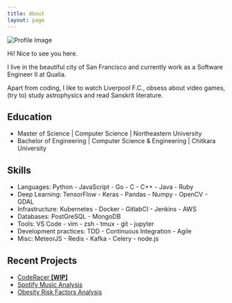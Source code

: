 ```yaml
---
title: About
layout: page
---
```

![Profile Image](https://avatars1.githubusercontent.com/u/13654555)

<p>Hi! Nice to see you here.</p>

<p>I live in the beautiful city of San Francisco and currently work as a Software Engineer II at Qualia.</p>

<p>Apart from coding, I like to watch Liverpool F.C., obsess about video games, (try to) study astrophysics
and read Sanskrit literature.</p>

<h2>Education</h2>

<ul class="education-list">
	<li>Master of Science | Computer Science | Northeastern University</li>
	<li>Bachelor of Engineering | Computer Science & Engineering | Chitkara University</li>
</ul>

<h2>Skills</h2>

<ul class="skill-list">
	<li>Languages: Python - JavaScript - Go - C - C++ - Java - Ruby</li>
	<li>Deep Learning: TensorFlow - Keras - Pandas - Numpy - OpenCV - GDAL</li>
	<li>Infrastructure: Kubernetes - Docker - GitlabCI - Jenkins - AWS</li>
	<li>Databases: PostGreSQL - MongoDB</li>
  <li>Tools: VS Code - vim - zsh - tmux - git - jupyter</li>
	<li>Development practices: TDD - Continuous Integration - Agile</li>
  <li>Misc: MeteorJS - Redis - Kafka - Celery - node.js</li>
</ul>

<h2>Recent Projects</h2>

<ul>
	<li><a href="https://github.com/alankritjoshi/coderacer">CodeRacer <b>[WIP]</b></a></li>
	<li><a href="https://github.com/alankritjoshi/spotify-music-analysis">Spotify Music Analysis</a></li>
	<li><a href="https://github.com/alankritjoshi/obesity-data-analysis">Obesity Risk Factors Analysis</a></li>
</ul>
